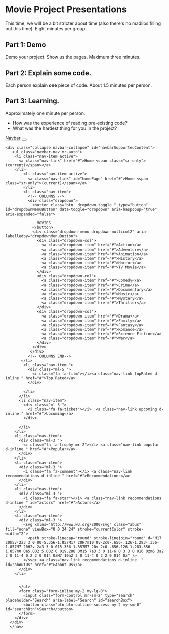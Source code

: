# Movie Project Presentations

This time, we will be a bit stricter about time (also there's no madlibs filling
out this time). Eight minutes per group.

## Part 1: Demo
Demo your project. Show us the pages. Maximum three minutes.

## Part 2: Explain some code.
Each person explain **one** piece of code. About 1.5 minutes per person.

## Part 3: Learning.
Approximately one minute per person.

* How was the experience of reading pre-existing code?
* What was the hardest thing for you in the project?


<nav class="navbar navbar-expand-lg navbar-light bg-light">
    <a class="navbar-brand" href="#">Navbar</a>
    <button class="navbar-toggler" type="button" data-toggle="collapse" data-target="#navbarSupportedContent" aria-controls="navbarSupportedContent" aria-expanded="false" aria-label="Toggle navigation">
      <span class="navbar-toggler-icon"></span>
    </button>
  
    <div class="collapse navbar-collapse" id="navbarSupportedContent">
       <ul class="navbar-nav mr-auto">
        <li class="nav-item active">
          <a class="nav-link" href="#">Home <span class="sr-only">(current)</span></a>
        </li>
            <li class="nav-item active">
              <a class="nav-link" id="homePage" href="#">Home <span class="sr-only">(current)</span></a>
            </li>
            <li class="nav-item">
              <!-- COLUMNS -->
              <div class="dropdown">
                <button class="btn  dropdown-toggle " type="button" id="dropdownMenuButton" data-toggle="dropdown" aria-haspopup="true" aria-expanded="false">
                 
                  MOVIES
                </button>
                <div class="dropdown-menu dropdown-multicol2" aria-labelledby="dropdownMenuButton">
                  <div class="dropdown-col">
                    <a class="dropdown-item" href="#">Action</a>
                    <a class="dropdown-item" href="#">Adventure</a>
                    <a class="dropdown-item" href="#">Animation</a>
                    <a class="dropdown-item" href="#">History</a>
                    <a class="dropdown-item" href="#">Horror</a>
                    <a class="dropdown-item" href="#">TV Movie</a>
                  </div>
                  <div class="dropdown-col">
                    <a class="dropdown-item" href="#">Comedy</a>
                    <a class="dropdown-item" href="#">Crime</a>
                    <a class="dropdown-item" href="#">Documentary</a>
                    <a class="dropdown-item" href="#">Music</a>
                    <a class="dropdown-item" href="#">Mystery</a>
                    <a class="dropdown-item" href="#">Thriller</a>
                  </div>
                  <div class="dropdown-col">
                    <a class="dropdown-item" href="#">Drama</a>
                    <a class="dropdown-item" href="#">Family</a>
                    <a class="dropdown-item" href="#">Fantasy</a>
                    <a class="dropdown-item" href="#">Romance</a>
                    <a class="dropdown-item" href="#">Science Fiction</a>
                    <a class="dropdown-item" href="#">War</a>
                  </div>
                </div>
               </div>    
              <!-- COLUMNS END-->
           </li>
            <li class="nav-item ">
              <div class="ml-5 ">
                <i class="fa fa-film"></i><a class="nav-link topRated d-inline " href="#">Top Rated</a>
              </div>
              
            </li>
          </li>
          <li class="nav-item">
            <div class="ml-3 ">
              <i class="fa fa-ticket"></i>  <a class="nav-link upcoming d-inline " href="#">Upcoming</a>
            </div>
            
          </li>
        </li>
        <li class="nav-item">
          <div class="ml-3 ">
            <i class="fa fa-trophy mr-2"></i> <a class="nav-link popular d-inline " href="#">Popular</a>
          </div>
        </li>
        <li class="nav-item">
          <div class="ml-3 ">
            <i class="fa fa-comment"></i> <a class="nav-link recommendations d-inline " href="#">Recommendations</a> 
          </div>
        </li>
        <li class="nav-item">
          <div class="ml-3 ">
            <i class="fa fa-star"></i> <a class="nav-link recommendations d-inline " id="actors" href="#">Actors</a> 
          </div>
        </li>
        <li class="nav-item">
          <div class="ml-3 ">
            <svg xmlns="http://www.w3.org/2000/svg" class="abus" fill="none" viewBox="0 0 24 24" stroke="currentColor" stroke-width="2">
              <path stroke-linecap="round" stroke-linejoin="round" d="M17 20h5v-2a3 3 0 00-5.356-1.857M17 20H7m10 0v-2c0-.656-.126-1.283-.356-1.857M7 20H2v-2a3 3 0 015.356-1.857M7 20v-2c0-.656.126-1.283.356-1.857m0 0a5.002 5.002 0 019.288 0M15 7a3 3 0 11-6 0 3 3 0 016 0zm6 3a2 2 0 11-4 0 2 2 0 014 0zM7 10a2 2 0 11-4 0 2 2 0 014 0z" />
            </svg> <a class="nav-link recommendations d-inline  " id="aboutUs" href="#">About Us</a> 
          </div>
        </li>
        
        
          </ul>
          <form class="form-inline my-2 my-lg-0">
            <input class="form-control mr-sm-2" type="search" placeholder="Search" aria-label="Search" id="searchBox">
            <button class="btn btn-outline-success my-2 my-sm-0" id="searchBtn">Search</button>
          </form>
        </div>
      </div>
      </nav>


